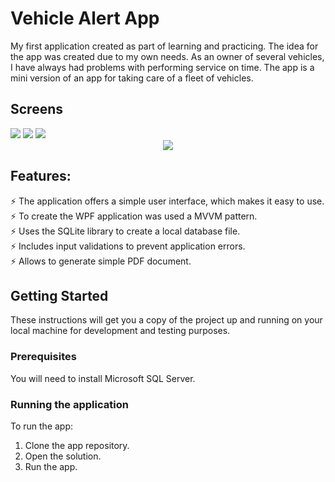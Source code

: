 <h1 align="left">Vehicle Alert App</h1>

  My first application created as part of learning and practicing. The idea for the app was created due to my own needs. As an owner of several vehicles, I have always had problems with performing service on time. The app is a mini version of an app for taking care of a fleet of vehicles.

<h2 align="left">Screens</h2>
<img src="https://github.com/RafalC999/VehicleAlert/assets/145366939/5c53151e-f748-4f84-b6c1-dfd5408087aa" />


<img src="https://github.com/RafalC999/VehicleAlert/assets/145366939/37f47bc5-c4c6-46f1-97a4-2c063a2363de" /> 
<img src="https://github.com/RafalC999/VehicleAlert/assets/145366939/6251bb9f-e5ec-492d-8459-6131524b2a10"  />

<div align="center">
    <img src="https://github.com/RafalC999/VehicleAlert/assets/145366939/5e260223-33e2-4d36-91ef-a9e25f632fa8" /> 
</div>



<h2 align="left">Features:</h2>
⚡ The application offers a simple user interface, which makes it easy to use. <br>
⚡ To create the WPF application was used a MVVM pattern. <br>
⚡ Uses the SQLite library to create a local database file. <br>
⚡ Includes input validations to prevent application errors. <br>
⚡ Allows to generate simple PDF document. <br>

<h2 align="left">Getting Started</h2>
These instructions will get you a copy of the project up and running on your local machine for development and testing purposes.

<h3 align="left">Prerequisites</h3>
You will need to install Microsoft SQL Server.

<h3 align="left">Running the application</h3>
To run the app: <br>

1. Clone the app repository. <br>
2. Open the solution. <br>
3. Run the app. <br>
